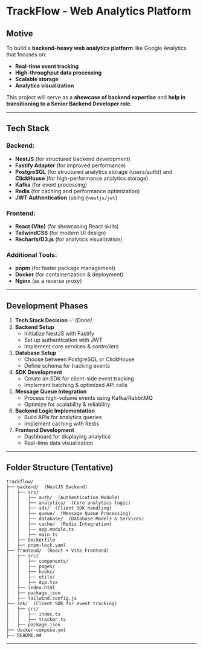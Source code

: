 # **TrackFlow - Web Analytics Platform**

## **Motive**

To build a **backend-heavy web analytics platform** like Google Analytics that focuses on:

- **Real-time event tracking**
- **High-throughput data processing**
- **Scalable storage**
- **Analytics visualization**

This project will serve as a **showcase of backend expertise** and **help in transitioning to a Senior Backend Developer role**.

---

## **Tech Stack**

### **Backend:**

- **NestJS** (for structured backend development)
- **Fastify Adapter** (for improved performance)
- **PostgreSQL** (for structured analytics storage (users/auth)) and **ClickHouse** (for high-performance analytics storage)
- **Kafka** (for event processing)
- **Redis** (for caching and performance optimization)
- **JWT Authentication** (using `@nestjs/jwt`)

### **Frontend:**

- **React (Vite)** (for showcasing React skills)
- **TailwindCSS** (for modern UI design)
- **Recharts/D3.js** (for analytics visualization)

### **Additional Tools:**

- **pnpm** (for faster package management)
- **Docker** (for containerization & deployment)
- **Nginx** (as a reverse proxy)

---

## **Development Phases**

1. **Tech Stack Decision** ✅ *(Done)*
2. **Backend Setup**
    - Initialize NestJS with Fastify
    - Set up authentication with JWT
    - Implement core services & controllers
3. **Database Setup**
    - Choose between PostgreSQL or ClickHouse
    - Define schema for tracking events
4. **SDK Development**
    - Create an SDK for client-side event tracking
    - Implement batching & optimized API calls
5. **Message Queue Integration**
    - Process high-volume events using Kafka/RabbitMQ
    - Optimize for scalability & reliability
6. **Backend Logic Implementation**
    - Build APIs for analytics queries
    - Implement caching with Redis
7. **Frontend Development**
    - Dashboard for displaying analytics
    - Real-time data visualization

---

## **Folder Structure (Tentative)**

```
trackflow/
├── backend/  (NestJS Backend)
│   ├── src/
│   │   ├── auth/  (Authentication Module)
│   │   ├── analytics/  (Core analytics logic)
│   │   ├── sdk/  (Client SDK handling)
│   │   ├── queue/  (Message Queue Processing)
│   │   ├── database/  (Database Models & Services)
│   │   ├── cache/  (Redis Integration)
│   │   ├── app.module.ts
│   │   ├── main.ts
│   ├── Dockerfile
│   ├── pnpm-lock.yaml
├── frontend/  (React + Vite Frontend)
│   ├── src/
│   │   ├── components/
│   │   ├── pages/
│   │   ├── hooks/
│   │   ├── utils/
│   │   ├── App.tsx
│   ├── index.html
│   ├── package.json
│   ├── tailwind.config.js
├── sdk/  (Client SDK for event tracking)
│   ├── src/
│   │   ├── index.ts
│   │   ├── tracker.ts
│   ├── package.json
├── docker-compose.yml
├── README.md
```

--- 